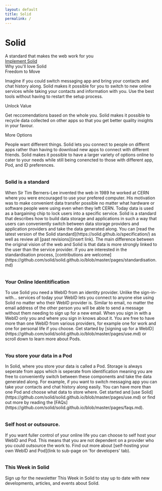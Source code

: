 ```yaml
---
layout: default
title: Solid
permalink: /
---
```


<div class="home">
  <div class="title-banner">
    <h1 class="title">Solid</h1>
    <div class="subtitle">
      A standard that makes the web work for you
    </div>
    <a href="{{site.baseurl}}/implement" class="learn-btn">Implement Solid</a>
  </div>
 Why you'll love Solid
  <div class="page-content">
  <div class="cards row around">
    <div class="col-xs-12 col-sm-12 col-md-4 col-lg-4">
      <div class="card">
        <div class="card-header">
          <i class="fas fa-2x fa-book"></i>
          <span class="card-title">Freedom to Move</span>
        </div>
        <div class="card-body">
          <p>
           Imagine if you could switch messaging app and bring your contacts and chat history along.  Solid makes it possible for you to switch to new online services while taking your contacts and information with you. Use the best tools without having to restart the setup process. 
          </p>
        </div>
      </div>
    </div>
    <div class="col-xs-12 col-sm-12 col-md-4 col-lg-4">
      <div class="card">
        <div class="card-header">
          <i class="fas fa-2x fa-tools"></i>
          <span class="card-title">Unlock Value</span>
        </div>
        <div class="card-body">
          <p>
           Get reccomendations based on the whole you. Solid makes it possible to recycle data collected on other apps so that you get better quality insights in your favour. 
          </p>
        </div>
      </div>
    </div>
    <div class="col-xs-12 col-sm-12 col-md-4 col-lg-4">
      <div class="card">
        <div class="card-header">
          <i class="fas fa-2x fa-users"></i>
          <span class="card-title">More Options</span>
        </div>
        <div class="card-body">
          <p>
            People want different things. Solid lets you connect to people on differnt apps rather than having to download new apps to connect with different friends. Solid makes it possible to have a larger variety of options online to cater to your needs while still being conencted to those with different app, Pod, and ID preferences. 
          </p>
        </div>
      </div>
    </div>
  </div>

  <div id="what-is-solid" class="img-info-banner row around">
    <div class="col-xs-12 col-sm-12 col-md-5 col-lg-5">
      <div class="image">
        <img src="{{site.baseurl}}/assets/img/pod-user-icon.svg" alt="" />
      </div>
    </div>
    <div class="col-xs-12 col-sm-12 col-md-7 col-lg-7">
      <div class="info-card">
        <h3 class="title">Solid is a standard</h3>
        <p class="info">
         When Sir Tim Berners-Lee invented the web in 1989 he worked at CERN where you were encouraged to use your prefered computer. His motivation was to make convenient data transfer possible no matter what hardware or software people were using even when they left CERN. Today data is used as a bargaining chip to lock users into a specific service. Solid is a standard that describes how to build data storage and applications in such a way that users can conveniently switch between data storage providers and application providers and take the data generated along. You can [read the latest version of the Solid standard](https://solid.github.io/specification/) as well as review all [past revisions](insert link). The main difference between the original vision of the web and Solid is that data is more strongly linked to the user than the service provider. If you are interested in the standardisation process, [contributions are welcome](https://github.com/solid/solid.github.io/blob/master/pages/standardisation.md)
        </p>
      </div>
    </div>
  </div>

  <div class="img-info-banner row around reverse">
    <div class="col-xs-12 col-sm-12 col-md-5 col-lg-5">
      <div class="image">
        <img src="{{site.baseurl}}/assets/img/pod-user-icon.svg" alt="" />
      </div>
    </div>
    <div class="col-xs-12 col-sm-12 col-md-7 col-lg-7">
      <div class="info-card">
        <h3 class="title">Your Online Identitification </h3>
        <p class="info">
          To use Solid you need a WebID from an identity provider. Unlike the sign-in-with... services of today your WebID lets you connect to anyone else using Solid no matter who their WebID provider is. Similar to email, no matter the email address of the other person you will be able to send a message without them needing to sign up for a new email. When you sign in with a WebID only you and where you sign in knows about it. You are free to have more than one WebID from various providers, for example one for work and one for personal life if you choose. Get started by [signing up for a WebID](https://github.com/solid/solid.github.io/blob/master/pages/use.md) or scroll down to learn more about Pods.  
        </p>
      </div>
    </div>

  </div>

  <div class="img-info-banner row around">
    <div class="col-xs-12 col-sm-12 col-md-5 col-lg-5">
      <div class="image">
        <img src="{{site.baseurl}}/assets/img/pod-user-icon.svg" alt="" />
      </div>
    </div>
    <div class="col-xs-12 col-sm-12 col-md-7 col-lg-7">
      <div class="info-card">
        <h3 class="title">You store your data in a Pod</h3>
        <p class="info">
          In Solid, where you store your data is called a Pod. Storage is always seperate from apps which is seperate from identification meaning you are free to conveniently switch between these components and take the data generated along. For example, if you want to switch messaging app you can take your contacts and chat history along easily. You can have more than one Pod and choose what data to store where. Get started and [use Solid](https://github.com/solid/solid.github.io/blob/master/pages/use.md) or find out more by reading the [FAQs](https://github.com/solid/solid.github.io/blob/master/pages/faqs.md).
      </div>
    </div>
  
  </div>

  <div class="img-info-banner row around reverse">
    <div class="col-xs-12 col-sm-12 col-md-5 col-lg-5">
      <div class="image">
        <img src="{{site.baseurl}}/assets/img/pod-user-icon.svg" alt="" />
      </div>
    </div>
    <div class="col-xs-12 col-sm-12 col-md-7 col-lg-7">
      <div class="info-card">
        <h3 class="title"> Self host or outsource. </h3>
        <p class="info">
          If you want fuller control of your online life you can choose to self host your WebID and Pod. This means that you are not dependent on a provider who you could outsource the work to. Find out more about [self-hosting your own WebID and Pod](link to sub-page on 'for developers' tab). 
        </p>
      </div>
    </div>
  </div>
  
  </div>
</div>


  </div>

  <div class="img-info-banner row around reverse">
    <div class="col-xs-12 col-sm-12 col-md-5 col-lg-5">
      <div class="image">
        <img src="{{site.baseurl}}/assets/img/pod-user-icon.svg" alt="" />
      </div>
    </div>
    <div class="col-xs-12 col-sm-12 col-md-7 col-lg-7">
      <div class="info-card">
        <h3 class="title"> This Week in Solid </h3>
        <p class="info">
          Sign up for the newsletter This Week in Solid to stay up to date with new developments, articles, and events about Solid. 
        </p>
      </div>
    </div>
  </div>
  
  </div>
</div>
